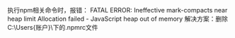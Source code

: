 执行npm相关命令时，报错：
FATAL ERROR: Ineffective mark-compacts near heap limit Allocation failed - JavaScript heap out of memory
解决方案：删除C:\Users{账户}\下的.npmrc文件

